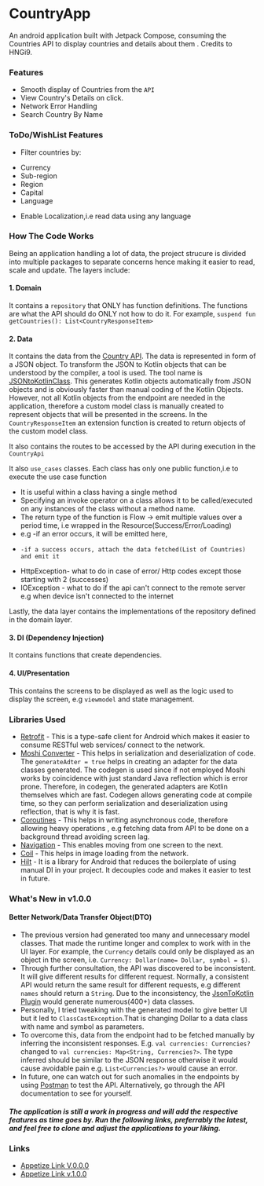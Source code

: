 # CountryApp
An android application built with Jetpack Compose, consuming the Countries API to display countries and details about them . Credits to HNGi9.

### Features
- Smooth display of Countries from the `API`
- View Country's Details on click.
- Network Error Handling
- Search Country By Name

### ToDo/WishList Features
 - Filter countries by:
  * Currency
  * Sub-region
  * Region
  * Capital
  * Language
 - Enable Localization,i.e read data using any language
### How The Code Works
Being an application handling a lot of data, the project strucure is divided into multiple packages to separate concerns hence making it easier to read, scale and update.
The layers include:
#### 1. Domain
It contains a `repository` that ONLY has function definitions. The functions are what the API should do ONLY not how to do it. For example, `suspend fun getCountries(): List<CountryResponseItem>`
#### 2. Data
It contains the data from the [Country API](https://restcountries.com/v3.1/all). The data is represented in form of a JSON object. 
To transform the JSON to Kotlin objects that can be understood by the compiler, a tool is used.
The tool name is [JSONtoKotlinClass](https://plugins.jetbrains.com/plugin/9960-json-to-kotlin-class-jsontokotlinclass-). This generates Kotlin objects automatically from JSON objects and is obviously faster than manual coding of the Kotlin Objects.
However, not all Kotlin objects from the endpoint are needed in the application, therefore a custom model class is manually created to represent objects that will be presented in the screens.
In the `CountryResponseItem` an extension function is created to return objects of the custom model class.
 
It also contains the routes to be accessed by the API during execution in the `CountryApi`

It also `use_cases` classes.
Each class has only one public function,i.e to execute the use case function
 * It is useful within a class having a single method
 * Specifying an invoke operator on a class allows it to be called/executed on any instances of the class without a method name.
 * The return type of the function is Flow -> emit multiple values over a period time, i.e wrapped in the Resource(Success/Error/Loading)
 * e.g -if an error occurs, it will be emitted here,
 *     -if a success occurs, attach the data fetched(List of Countries) and emit it
 * HttpException- what to do in case of error/ Http codes except those starting with 2 (successes)
 * IOException - what to do if the api can't connect to the remote server e.g when device isn't connected to the internet

 Lastly, the data layer contains the implementations of the repository defined in the domain layer.
 
 #### 3. DI (Dependency Injection)
  It contains functions that create dependencies.
 #### 4. UI/Presentation
 This contains the screens to be displayed as well as the logic used to display the screen, e.g `viewmodel` and state management.
 
 ### Libraries Used
 - [Retrofit](https://square.github.io/retrofit/) - This is a type-safe client for Android which makes it easier to consume RESTful web services/ connect to the network.
 - [Moshi Converter](https://github.com/square/moshi) - This helps in serialization and deserialization of code. The `generateAdter = true` helps in creating an adapter for the data classes generated.
 The codegen is used since if not employed Moshi works by coincidence with just standard Java reflection which is error prone. Therefore, in codegen, the generated adapters are Kotlin themselves which are fast.
 Codegen allows generating code at compile time, so they can perform serialization and deserialization using reflection, that is why it is fast.
 - [Coroutines](https://kotlinlang.org/docs/coroutines-basics.html) - This helps in writing asynchronous code, therefore allowing heavy operations , e.g fetching data from API to be done on a background thread avoiding screen lag.
 - [Navigation](https://developer.android.com/guide/navigation/navigation-getting-started) - This enables moving from one screen to the next.
 - [Coil](https://coil-kt.github.io/coil/compose/) - This helps in image loading from the network.
 - [Hilt](https://dagger.dev/hilt/) - It is a library for Android that reduces the boilerplate of using manual DI in your project. It decouples code and makes it easier to test in future.
 
 ### What's New in v1.0.0
 #### Better Network/Data Transfer Object(DTO)
 - The previous version had generated too many and unnecessary model classes. That made the runtime longer and complex to work with in the UI layer. For example, the `Currency` details could only be displayed as an object in the screen, i.e. `Currency: Dollar(name= Dollar, symbol = $)`.
 - Through further consultation, the API was discovered to be inconsistent. It will give different results for different request. Normally, a consistent API would return the same result for different requests, e.g different `names` should return a `String`. Due to the inconsistency, the [JsonToKotlin Plugin](https://plugins.jetbrains.com/plugin/9960-json-to-kotlin-class-jsontokotlinclass-) would generate numerous(400+) data classes.
 - Personally, I tried tweaking with the generated model to give better UI but it led to `ClassCastException`.That is changing Dollar to a data class with name and symbol as parameters.
 - To overcome this, data from the endpoint had to be fetched manually by inferring the inconsistent responses. E.g. ```val currencies: Currencies?``` changed to ```val currencies: Map<String, Currencies?>```. The type inferred should be similar to the JSON response otherwise it would cause avoidable pain e.g. `List<Currencies?>` would cause an error.
 - In future, one can watch out for such anomalies in the endpoints by using [Postman](https://www.postman.com/) to test the API. Alternatively, go through the API documentation to see for yourself.
 ##### The application is still a work in progress and will add the respective features as time goes by. Run the following links, preferrably the latest, and feel free to clone and adjust the applications to your liking.
 ### Links
 - [Appetize Link V.0.0.0](https://appetize.io/app/6sb76yokly4ppcegmsxhoexjvm)
 - [Appetize Link v.1.0.0](https://appetize.io/app/m44ha2dvhb3fu5tlud3jrx45am?device=pixel4&osVersion=11.0&scale=75)
